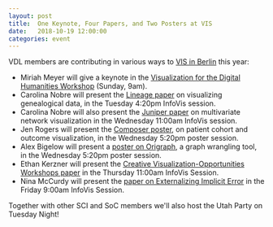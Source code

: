 ```yaml
---
layout: post
title:  One Keynote, Four Papers, and Two Posters at VIS
date:   2018-10-19 12:00:00
categories: event
---
```


VDL members are contributing in various ways to [VIS in Berlin](http://ieeevis.org/year/2018/welcome) this year: 

 * Miriah Meyer will give a keynote in the [Visualization for the Digital Humanities Workshop](http://vis4dh.dbvis.de/) (Sunday, 9am).
 * Carolina Nobre will present the [Lineage paper](publications/2018_tvcg_lineage/)  on visualizing genealogical data, in the Tuesday 4:20pm InfoVis session.
 * Carolina Nobre will also present the [Juniper paper](publications/2018_infovis_juniper/) on multivariate network visualization in the Wednesday 11:00am InfoVis session.
 * Jen Rogers will present the [Composer poster](publications/2018_vahc_composer/), on patient cohort and outcome visualization, in the Wednesday 5:20pm poster session.
 * Alex Bigelow will present a [poster on Origraph](https://origraph.github.io/), a graph wrangling tool, in the Wednesday 5:20pm poster session.
 * Ethan Kerzner will present the [Creative Visualization-Opportunities Workshops paper](publications/2018_infovis_creative-workshops/) in the Thursday 11:00am InfoVis Session.
 * Nina McCurdy will present the [paper on Externalizing Implicit Error](publications/2018_infovis_creative-workshops/) in the Friday 9:00am InfoVis Session.
 
 Together with other SCI and SoC members we'll also host the Utah Party on Tuesday Night!
 
 



